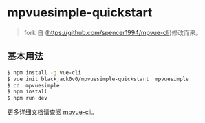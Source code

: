 # mpvuesimple-quickstart

> fork 自 (https://github.com/spencer1994/mpvue-cli)修改而来。

## 基本用法
``` bash
$ npm install -g vue-cli
$ vue init blackjack0v0/mpvuesimple-quickstart  mpvuesimple
$ cd  mpvuesimple
$ npm install
$ npm run dev
```

更多详细文档请查阅 [mpvue-cli](https://github.com/spencer1994/mpvue-cli)。


